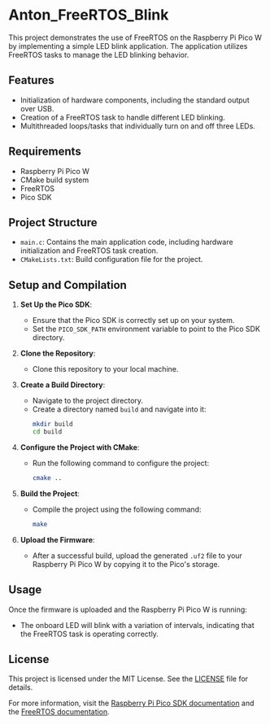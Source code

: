 # Anton_FreeRTOS_Blink

This project demonstrates the use of FreeRTOS on the Raspberry Pi Pico W by implementing a simple LED blink application. The application utilizes FreeRTOS tasks to manage the LED blinking behavior.

## Features

- Initialization of hardware components, including the standard output over USB.
- Creation of a FreeRTOS task to handle different LED blinking.
- Multithreaded loops/tasks that individually turn on and off three LEDs.

## Requirements

- Raspberry Pi Pico W
- CMake build system
- FreeRTOS
- Pico SDK

## Project Structure

- `main.c`: Contains the main application code, including hardware initialization and FreeRTOS task creation.
- `CMakeLists.txt`: Build configuration file for the project.

## Setup and Compilation

1. **Set Up the Pico SDK**:
   - Ensure that the Pico SDK is correctly set up on your system.
   - Set the `PICO_SDK_PATH` environment variable to point to the Pico SDK directory.

2. **Clone the Repository**:
   - Clone this repository to your local machine.

3. **Create a Build Directory**:
   - Navigate to the project directory.
   - Create a directory named `build` and navigate into it:
     ```bash
     mkdir build
     cd build
     ```

4. **Configure the Project with CMake**:
   - Run the following command to configure the project:
     ```bash
     cmake ..
     ```

5. **Build the Project**:
   - Compile the project using the following command:
     ```bash
     make
     ```

6. **Upload the Firmware**:
   - After a successful build, upload the generated `.uf2` file to your Raspberry Pi Pico W by copying it to the Pico's storage.

## Usage

Once the firmware is uploaded and the Raspberry Pi Pico W is running:

- The onboard LED will blink with a variation of intervals, indicating that the FreeRTOS task is operating correctly.

## License

This project is licensed under the MIT License. See the [LICENSE](../LICENSE) file for details.

For more information, visit the [Raspberry Pi Pico SDK documentation](https://www.raspberrypi.com/documentation/microcontrollers/c_sdk.html) and the [FreeRTOS documentation](https://www.freertos.org/).


